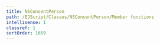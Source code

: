 ```yaml
---
title: NSConsentPerson
path: /EJScript/Classes/NSConsentPerson/Member functions
intellisense: 1
classref: 1
sortOrder: 1659
---
```





